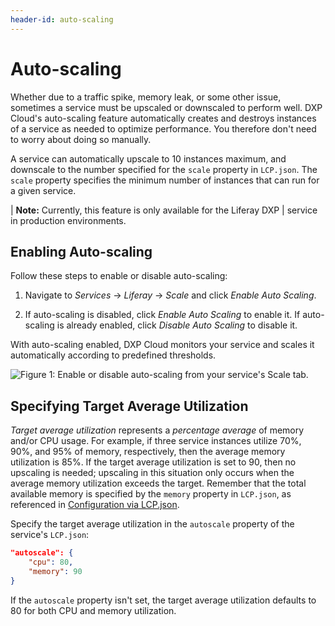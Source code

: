 ```yaml
---
header-id: auto-scaling
---
```


# Auto-scaling

Whether due to a traffic spike, memory leak, or some other issue, sometimes a 
service must be upscaled or downscaled to perform well. DXP Cloud's auto-scaling 
feature automatically creates and destroys instances of a service as needed to 
optimize performance. You therefore don't need to worry about doing so manually. 

A service can automatically upscale to 10 instances maximum, and downscale to 
the number specified for the `scale` property in `LCP.json`. The `scale` 
property specifies the minimum number of instances that can run for a given 
service.

| **Note:** Currently, this feature is only available for the Liferay DXP 
| service in production environments. 

## Enabling Auto-scaling

Follow these steps to enable or disable auto-scaling: 

1.  Navigate to *Services* &rarr; *Liferay* &rarr; *Scale* and click 
    *Enable Auto Scaling*. 

2.  If auto-scaling is disabled, click *Enable Auto Scaling* to enable it. If 
    auto-scaling is already enabled, click *Disable Auto Scaling* to disable it. 

With auto-scaling enabled, DXP Cloud monitors your service and scales it 
automatically according to predefined thresholds. 

![Figure 1: Enable or disable auto-scaling from your service's Scale tab.](../../images/auto-scaling.png)

## Specifying Target Average Utilization

*Target average utilization* represents a *percentage average* of memory and/or 
CPU usage. For example, if three service instances utilize 70%, 90%, and 95% of 
memory, respectively, then the average memory utilization is 85%. If the target 
average utilization is set to 90, then no upscaling is needed; upscaling in this 
situation only occurs when the average memory utilization exceeds the target. 
Remember that the total available memory is specified by the `memory` property 
in `LCP.json`, as referenced in 
[Configuration via LCP.json](/docs/-/knowledge_base/dxp-cloud/configuration-via-lcp-json). 

Specify the target average utilization in the `autoscale` property of the 
service's `LCP.json`: 

```json
"autoscale": {
    "cpu": 80,
    "memory": 90
}
```

If the `autoscale` property isn't set, the target average utilization defaults 
to 80 for both CPU and memory utilization. 
